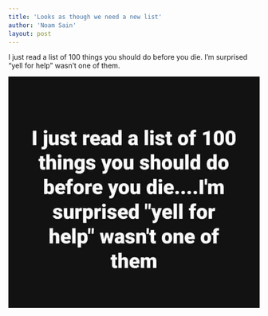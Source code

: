 ```yaml
---
title: 'Looks as though we need a new list'
author: 'Noam Sain'
layout: post
---
```


I just read a list of 100 things you should do before you die. I’m surprised “yell for help” wasn’t one of them.

![Looks as though we need a new list](/assets/2020/2020-02-Yell-for-help.jpg "Looks as though we need a new list")
